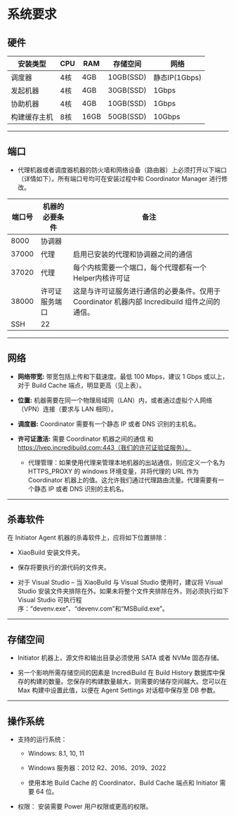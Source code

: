 # 系统要求 #

## 硬件 ##

| **安装类型**   | **CPU** | **RAM**  | **存储空间**   | **网络** |
| ------------  | --- | ---- | --------- | -------------- |
| 调度器         | 4核 | 4GB  | 10GB(SSD) | 静态IP(1Gbps)  |
| 发起机器       | 4核 | 4GB  | 30GB(SSD) | 1Gbps          |
| 协助机器       | 4核 | 4GB  | 10GB(SSD) | 1Gbps          |
| 构建缓存主机   | 8核 | 16GB | 50GB(SSD) | 10Gbps         |

---

## 端口 ##
* 代理机器或者调度器机器的防火墙和网络设备（路由器）上必须打开以下端口（详情如下）。所有端口号均可在安装过程中和 Coordinator Manager 进行修改。

| **端口号** | **机器的必要条件** | **备注** |
| ------------ | ---------- | -----------|
|  8000        | 协调器      |
|  37000       | 代理        | 启用已安装的代理和协调器之间的通信
|  37020       | 代理        | 每个内核需要一个端口，每个代理都有一个Helper内核许可证
|  38000       | 许可证服务端口 | 这是与许可证服务进行通信的必要条件。仅用于 Coordinator 机器内部 Incredibuild 组件之间的通信。
| SSH          | 22         |

---
## 网络 ##

* **网络带宽:** 带宽包括上传和下载速度。最低 100 Mbps，建议 1 Gbps 或以上，对于 Build Cache 端点，明显更高（见上表）。

* **位置:** 机器需要在同一个物理局域网（LAN）内，或者通过虚拟个人网络（VPN）连接（要求与 LAN 相同）。

* **调度器:** Coordinator 需要有一个静态 IP 或者 DNS 识别的主机名。

* **许可证激活:** 需要 Coordinator 机器之间的通信
    和 https://lvep.incredibuild.com:443（我们的许可证验证服务）。
    * 代理管理：如果使用代理来管理本地机器的出站通信，则应定义一个名为 HTTPS_PROXY 的 windows 环境变量，并将代理的 URL 作为 Coordinator 机器上的值。这允许我们通过代理路由流量。代理需要有一个静态 IP 或者 DNS 识别的主机名。


---
## 杀毒软件 ##
在 Initiator Agent 机器的杀毒软件上，应将如下位置排除：
* XiaoBuild 安装文件夹。

* 保存将要执行的源代码的文件夹。

* 对于 Visual Studio – 当 XiaoBuild 与 Visual Studio 使用时，建议将 Visual Studio 安装文件夹排除在外。如果未将整个文件夹排除在外，则必须执行如下 Visual Studio 可执行程序：“devenv.exe”、“devenv.com”和“MSBuild.exe”。


---
## 存储空间 ##
* Initiator 机器上，源文件和输出目录必须使用 SATA 或者 NVMe 固态存储。

* 另一个影响所需存储空间的因素是 IncrediBuild 在 Build History 数据库中保存的构建的数量。您保存的构建数量越大，则需要的储存空间越大。您可以在 Max 构建中设置此值，以便在 Agent Settings 对话框中保存至 DB 参数。


---
## 操作系统 ##
* 支持的运行系统：

    * Windows: 8.1, 10, 11

    * Windows 服务器：2012 R2、2016、2019、2022

    * 使用本地 Build Cache 的 Coordinator、Build Cache 端点和 Initiator 需要 64 位。

* 权限： 安装需要 Power 用户权限或更高的权限。